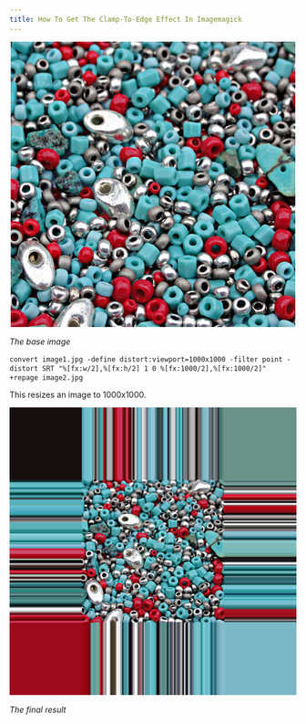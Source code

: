 ```yaml
---
title: How To Get The Clamp-To-Edge Effect In Imagemagick
---
```


<p align="center">
    <img src="/assets/2018-08-02/image1.jpg" alt="Base image" />
</p>

*The base image*

```
convert image1.jpg -define distort:viewport=1000x1000 -filter point -distort SRT "%[fx:w/2],%[fx:h/2] 1 0 %[fx:1000/2],%[fx:1000/2]" +repage image2.jpg
```

This resizes an image to 1000x1000.

<p align="center">
    <img src="/assets/2018-08-02/image2.jpg" alt="Clamp-to-edge image" />
</p>

*The final result*
